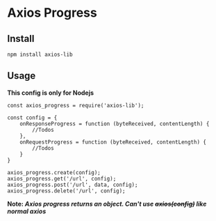 # Axios Progress

## Install

```
npm install axios-lib
```

## Usage

**This config is only for Nodejs**

```
const axios_progress = require('axios-lib');

const config = {
    onResponseProgress = function (byteReceived, contentLength) {
        //Todos
    },
    onRequestProgress = function (byteReceived, contentLength) {
        //Todos
    }
}

axios_progress.create(config);
axios_progress.get('/url', config);
axios_progress.post('/url', data, config);
axios_progress.delete('/url', config);
```

**Note: _Axios progress returns an object. Can't use ~~axios(config)~~ like normal axios_**

